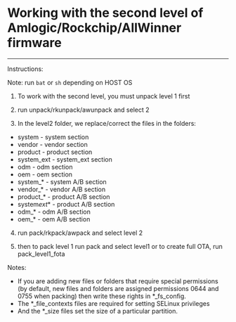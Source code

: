 # Working with the second level of Amlogic/Rockchip/AllWinner firmware

---

Instructions:

Note: run `bat` or `sh` depending on HOST OS

1. To work with the second level, you must unpack level 1 first

2. run unpack/rkunpack/awunpack and select 2

3. In the level2 folder, we replace/correct the files in the folders:

- system - system section
- vendor - vendor section
- product - product section
- system_ext - system_ext section
- odm - odm section
- oem - oem section
- system\_\* - system A/B section
- vendor\_\* - vendor A/B section
- product\_\* - product A/B section
- system*ext*\* - product A/B section
- odm\_\* - odm A/B section
- oem\_\* - oem A/B section

4. run pack/rkpack/awpack and select level 2

5. then to pack level 1 run pack and select level1 or to create full OTA, run pack_level1_fota

Notes:

- If you are adding new files or folders that require special permissions (by default, new files and folders are assigned permissions 0644 and 0755 when packing) then write these rights in \*\_fs_config.
- The \*\_file_contexts files are required for setting SELinux privileges
- And the \*\_size files set the size of a particular partition.
